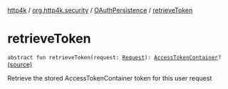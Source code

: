 [http4k](../../index.md) / [org.http4k.security](../index.md) / [OAuthPersistence](index.md) / [retrieveToken](./retrieve-token.md)

# retrieveToken

`abstract fun retrieveToken(request: `[`Request`](../../org.http4k.core/-request/index.md)`): `[`AccessTokenContainer`](../-access-token-container/index.md)`?` [(source)](https://github.com/http4k/http4k/blob/master/http4k-security-oauth/src/main/kotlin/org/http4k/security/OAuthPersistence.kt#L34)

Retrieve the stored AccessTokenContainer token for this user request

